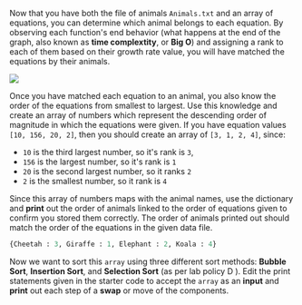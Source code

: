 <!--Title={Sorting Compares}-->

<!--badges={Algorithmns:100}-->

<!--concepts{Arrays, Dictionaries, Bubble Sort, Insertion Sort, Selection Sort}-->

Now that you have both the file of animals `Animals.txt` and an array of equations, you can determine which animal belongs to each equation. By observing each function's end behavior (what happens at the end of the graph, also known as **time complextity**, or **Big O**) and assigning a rank to each of them based on their growth rate value, you will have matched the equations by their animals.

<p><img 				    src="https://files.realpython.com/media/The-Python-Sort-Function-Guide_Watermarked.394963ad7eff.jpg">

Once you have matched each equation to an animal, you also know the order of the equations from smallest to largest. Use this knowledge and create an array of numbers which represent the descending order of magnitude in which the equations were given. If you have equation values `[10, 156, 20, 2]`, then you should create an array of `[3, 1, 2, 4]`, since:


* `10` is the third largest number, so it's rank is `3`,
* `156` is the largest number, so it's rank is `1`
* `20` is the second largest number, so it ranks `2`
* `2` is the smallest number, so it rank is `4`

Since this array of numbers maps with the animal names, use the dictionary and **print** out the order of animals linked to the order of equations given to confirm you stored them correctly. The order of animals printed out should match the order of the equations in the given data file.

```python
{Cheetah : 3, Giraffe : 1, Elephant : 2, Koala : 4}
```

Now we want to sort this `array` using three different sort methods: **Bubble Sort**, **Insertion Sort**, and **Selection Sort** (as per lab policy D ). Edit the print statements given in the starter code to accept the `array` as an **input** and **print** out each step of a **swap** or move of the components.



